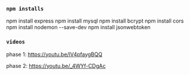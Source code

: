 ### `npm installs`
npm install express 
npm install mysql 
npm install bcrypt 
npm install cors 
npm install nodemon --save-dev 
npm install jsonwebtoken

### `videos`
phase 1: https://youtu.be/lV4pfaygBQQ

phase 2: https://youtu.be/_4WYf-CDgAc